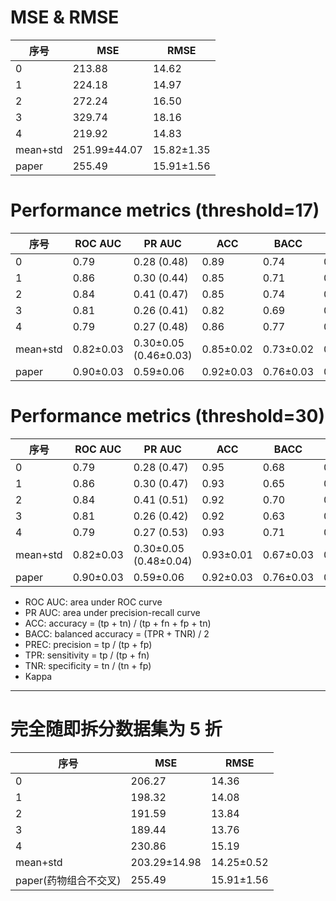 # MSE & RMSE

| 序号     | MSE          | RMSE       |
|----------|--------------|------------|
| 0        | 213.88       | 14.62      |
| 1        | 224.18       | 14.97      |
| 2        | 272.24       | 16.50      |
| 3        | 329.74       | 18.16      |
| 4        | 219.92       | 14.83      |
| mean+std | 251.99±44.07 | 15.82±1.35 |
| paper    | 255.49       | 15.91±1.56 |

# Performance metrics (threshold=17)

| 序号     | ROC AUC   | PR AUC                | ACC       | BACC      | PREC      | TPR       | TNR       | Kappa     |
|----------|-----------|-----------------------|-----------|-----------|-----------|-----------|-----------|-----------|
| 0        | 0.79      | 0.28 (0.48)           | 0.89      | 0.74      | 0.68      | 0.52      | 0.95      | 0.53      |
| 1        | 0.86      | 0.30 (0.44)           | 0.85      | 0.71      | 0.74      | 0.47      | 0.95      | 0.49      |
| 2        | 0.84      | 0.41 (0.47)           | 0.85      | 0.74      | 0.78      | 0.54      | 0.95      | 0.54      |
| 3        | 0.81      | 0.26 (0.41)           | 0.82      | 0.69      | 0.73      | 0.44      | 0.95      | 0.45      |
| 4        | 0.79      | 0.27 (0.48)           | 0.86      | 0.77      | 0.74      | 0.59      | 0.94      | 0.57      |
| mean+std | 0.82±0.03 | 0.30±0.05 (0.46±0.03) | 0.85±0.02 | 0.73±0.02 | 0.73±0.03 | 0.51±0.05 | 0.95±0.01 | 0.52±0.04 |
| paper    | 0.90±0.03 | 0.59±0.06             | 0.92±0.03 | 0.76±0.03 | 0.56±0.11 | 0.57±0.09 | 0.95±0.03 | 0.51±0.04 |

# Performance metrics (threshold=30)

| 序号     | ROC AUC   | PR AUC                | ACC       | BACC      | PREC      | TPR       | TNR       | Kappa     |
|----------|-----------|-----------------------|-----------|-----------|-----------|-----------|-----------|-----------|
| 0        | 0.79      | 0.28 (0.47)           | 0.95      | 0.68      | 0.66      | 0.37      | 0.99      | 0.45      |
| 1        | 0.86      | 0.30 (0.47)           | 0.93      | 0.65      | 0.75      | 0.31      | 0.99      | 0.41      |
| 2        | 0.84      | 0.41 (0.51)           | 0.92      | 0.70      | 0.76      | 0.41      | 0.98      | 0.49      |
| 3        | 0.81      | 0.26 (0.42)           | 0.92      | 0.63      | 0.70      | 0.27      | 0.99      | 0.35      |
| 4        | 0.79      | 0.27 (0.53)           | 0.93      | 0.71      | 0.78      | 0.43      | 0.99      | 0.52      |
| mean+std | 0.82±0.03 | 0.30±0.05 (0.48±0.04) | 0.93±0.01 | 0.67±0.03 | 0.73±0.04 | 0.36±0.06 | 0.99±0.00 | 0.44±0.06 |
| paper    | 0.90±0.03 | 0.59±0.06             | 0.92±0.03 | 0.76±0.03 | 0.56±0.11 | 0.57±0.09 | 0.95±0.03 | 0.51±0.04 |

* ROC AUC: area under ROC curve
* PR AUC: area under precision-recall curve
* ACC: accuracy = (tp + tn) / (tp + fn + fp + tn)
* BACC: balanced accuracy = (TPR + TNR) / 2
* PREC: precision = tp / (tp + fp)
* TPR: sensitivity = tp / (tp + fn)
* TNR: specificity = tn / (tn + fp)
* Kappa

---

# 完全随即拆分数据集为 5 折
| 序号     | MSE          | RMSE       |
|----------|--------------|------------|
| 0        | 206.27       | 14.36      |
| 1        | 198.32       | 14.08      |
| 2        | 191.59       | 13.84      |
| 3        | 189.44       | 13.76      |
| 4        | 230.86       | 15.19      |
| mean+std | 203.29±14.98 | 14.25±0.52 |
| paper(药物组合不交叉) | 255.49 | 15.91±1.56 |
